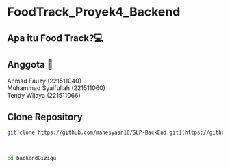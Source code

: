 # FoodTrack_Proyek4_Backend

## Apa itu Food Track?💻


## Anggota 🤨
Ahmad Fauzy (221511040)<br>
Muhammad Syaifullah (221511060)<br>
Tendy Wijaya (221511066)<br>

## Clone Repository
```bash
git clone https://github.com/mahesyasn18/SLP-BackEnd.git](https://github.com/TendyWijaya123/FoodTrack_Proyek4_Backend.git
```
<br>

```bash
cd backendGiziqu
```




